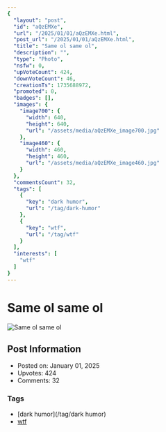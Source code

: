 ```yaml
---
{
  "layout": "post",
  "id": "aQzEMXe",
  "url": "/2025/01/01/aQzEMXe.html",
  "post_url": "/2025/01/01/aQzEMXe.html",
  "title": "Same ol same ol",
  "description": "",
  "type": "Photo",
  "nsfw": 0,
  "upVoteCount": 424,
  "downVoteCount": 46,
  "creationTs": 1735688972,
  "promoted": 0,
  "badges": [],
  "images": {
    "image700": {
      "width": 640,
      "height": 640,
      "url": "/assets/media/aQzEMXe_image700.jpg"
    },
    "image460": {
      "width": 460,
      "height": 460,
      "url": "/assets/media/aQzEMXe_image460.jpg"
    }
  },
  "commentsCount": 32,
  "tags": [
    {
      "key": "dark humor",
      "url": "/tag/dark-humor"
    },
    {
      "key": "wtf",
      "url": "/tag/wtf"
    }
  ],
  "interests": [
    "wtf"
  ]
}
---
```


# Same ol same ol

![Same ol same ol](/assets/media/aQzEMXe_image700.jpg)

## Post Information

- Posted on: January 01, 2025
- Upvotes: 424
- Comments: 32

### Tags

- [dark humor](/tag/dark humor)
- [wtf](/tag/wtf)
